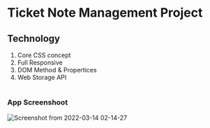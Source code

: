# Ticket Note Management Project

## Technology 
1) Core CSS concept
2) Full Responsive
3) DOM Method & Propertices
4) Web Storage API

# 
### App Screenshoot
![Screenshot from 2022-03-14 02-14-27](https://user-images.githubusercontent.com/86300358/158077398-9041a7e3-1e05-467a-b24d-f36eb8b40c97.png)



